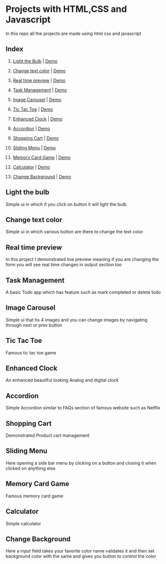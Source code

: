 # Projects with HTML,CSS and Javascript

In this repo all the projects are made using html css and javascript

## Index

1. [Light the Bulb](#light-the-bulb) | [Demo](https://jsprojects.unknownbug.tech/light-the-bulb/)

2. [Change text color](#change-text-color) | [Demo](https://jsprojects.unknownbug.tech/change-the-text-color/)

3. [Real time preview](#real-time-preview) | [Demo](https://jsprojects.unknownbug.tech/live-preview/)

4. [Task Management](#task-management) | [Demo](https://jsprojects.unknownbug.tech/task-management/)

5. [Image Carousel](#image-carousel) | [Demo](https://jsprojects.unknownbug.tech/challenge-5/index.html)

6. [Tic Tac Toe](#tic-tac-toe) | [Demo](https://jsprojects.unknownbug.tech/tic-tac-toe/)

7. [Enhanced Clock](#enhanced-clock) | [Demo](https://jsprojects.unknownbug.tech/enhanced-clock/)

8. [Accordion](#accordion) | [Demo](https://jsprojects.unknownbug.tech/accordion/)

9. [Shopping Cart](#shopping-cart) | [Demo](https://jsprojects.unknownbug.tech/cart/)

10. [Sliding Menu](#sliding-menu) | [Demo](https://jsprojects.unknownbug.tech/sliding-menu/)

11. [Memory Card Game](#memory-card-game) | [Demo](https://jsprojects.unknownbug.tech/challenge-10/index.html)

12. [Calculator](#calculator) | [Demo](https://jsprojects.unknownbug.tech/calculator/)

13. [Change Background](#change-background) | [Demo](https://jsprojects.unknownbug.tech/change-background)

## Light the bulb

Simple ui in which if you click on button it will light the bulb

## Change text color

Simple ui in which various button are there to change the text color

## Real time preview

In this project I demonstrated live preview meaning if you are changing the form you will see real time changes in output section too

## Task Management

A basic Todo app which has feature such as mark completed or delete todo

## Image Carousel

Simple ui that hs 4 images and you can change images by navigating through next or prev button

## Tic Tac Toe

Famous tic tac toe game

## Enhanced Clock

An enhanced beautiful looking Analog and digital clock

## Accordion

Simple Accordion similar to FAQs section of famous website such as Netflix

## Shopping Cart

Demonstrated Product cart management

## Sliding Menu

Here opening a side bar menu by clicking on a button and closing it when clicked on anything else

## Memory Card Game

Famous memory card game

## Calculator

Simple calculator

## Change Background

Here a input field takes your favorite color name validates it and then set background color with the same and gives you button to control the color
